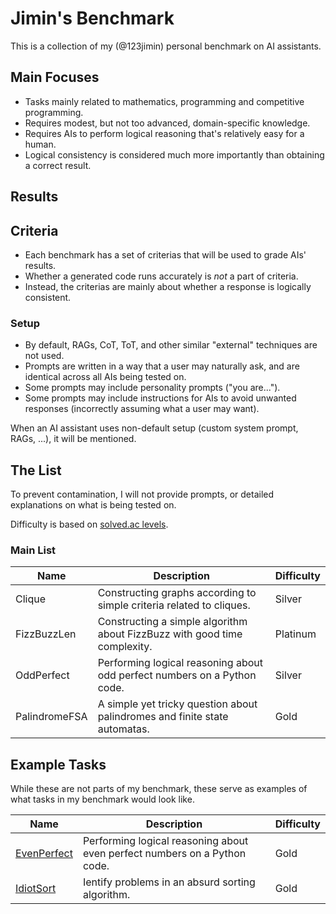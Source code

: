 # Jimin's Benchmark

This is a collection of my (@123jimin) personal benchmark on AI assistants.

## Main Focuses

- Tasks mainly related to mathematics, programming and competitive programming.
- Requires modest, but not too advanced, domain-specific knowledge.
- Requires AIs to perform logical reasoning that's relatively easy for a human.
- Logical consistency is considered much more importantly than obtaining a correct result.

## Results

## Criteria

- Each benchmark has a set of criterias that will be used to grade AIs' results.
- Whether a generated code runs accurately is *not* a part of criteria.
- Instead, the criterias are mainly about whether a response is logically consistent.

### Setup

- By default, RAGs, CoT, ToT, and other similar "external" techniques are not used.
- Prompts are written in a way that a user may naturally ask, and are identical across all AIs being tested on.
- Some prompts may include personality prompts ("you are...").
- Some prompts may include instructions for AIs to avoid unwanted responses (incorrectly assuming what a user may want).

When an AI assistant uses non-default setup (custom system prompt, RAGs, ...), it will be mentioned.

## The List

To prevent contamination, I will not provide prompts, or detailed explanations on what is being tested on.

Difficulty is based on [solved.ac levels](https://solved.ac/problems/level).

### Main List

| Name | Description | Difficulty |
|------|-------------|------------|
| Clique | Constructing graphs according to simple criteria related to cliques. | Silver |
| FizzBuzzLen | Constructing a simple algorithm about FizzBuzz with good time complexity. | Platinum |
| OddPerfect | Performing logical reasoning about odd perfect numbers on a Python code. | Silver |
| PalindromeFSA | A simple yet tricky question about palindromes and finite state automatas. | Gold |

## Example Tasks

While these are not parts of my benchmark, these serve as examples of what tasks in my benchmark would look like.

| Name | Description | Difficulty |
|------|-------------|------------|
| [EvenPerfect](/example/EvenPerfect.md) | Performing logical reasoning about even perfect numbers on a Python code. | Gold |
| [IdiotSort](/example/IdiotSort.md) | Ientify problems in an absurd sorting algorithm. | Gold |
